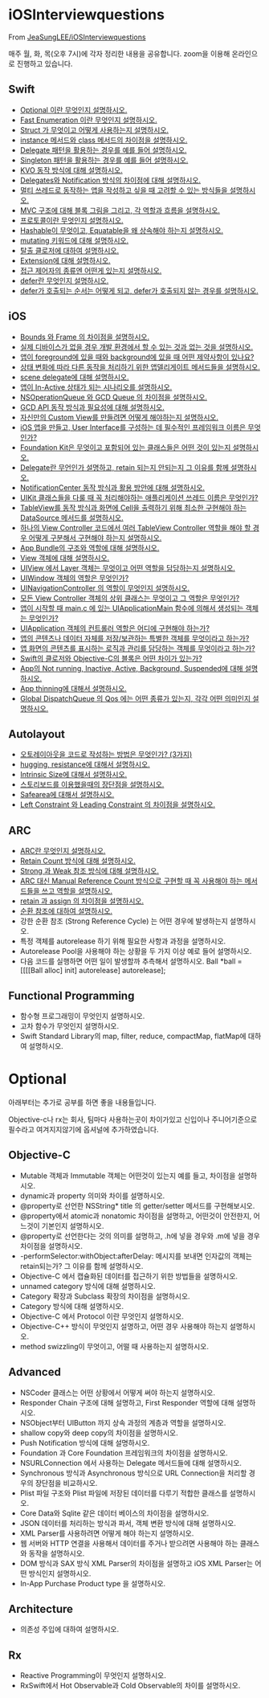 # iOSInterviewquestions
From [JeaSungLEE/iOSInterviewquestions](https://github.com/JeaSungLEE/iOSInterviewquestions)

매주 월, 화, 목(오후 7시)에 각자 정리한 내용을 공유합니다. zoom을 이용해 온라인으로 진행하고 있습니다.

## Swift
- [Optional 이란 무엇인지 설명하시오.](../../issues/1)
- [Fast Enumeration 이란 무엇인지 설명하시오.](../../issues/2)
- [Struct 가 무엇이고 어떻게 사용하는지 설명하시오.](../../issues/3)
- [instance 메서드와 class 메서드의 차이점을 설명하시오.](../../issues/4)
- [Delegate 패턴을 활용하는 경우를 예를 들어 설명하시오.](../../issues/5)
- [Singleton 패턴을 활용하는 경우를 예를 들어 설명하시오.](../../issues/6)
- [KVO 동작 방식에 대해 설명하시오.](../../issues/7)
- [Delegates와 Notification 방식의 차이점에 대해 설명하시오.](../../issues/8)
- [멀티 쓰레드로 동작하는 앱을 작성하고 싶을 때 고려할 수 있는 방식들을 설명하시오.](../../issues/9)
- [MVC 구조에 대해 블록 그림을 그리고, 각 역할과 흐름을 설명하시오.](../../issues/10)
- [프로토콜이란 무엇인지 설명하시오.](../../issues/11)
- [Hashable이 무엇이고, Equatable을 왜 상속해야 하는지 설명하시오.](../../issues/12)
- [mutating 키워드에 대해 설명하시오.](../../issues/13)
- [탈출 클로저에 대하여 설명하시오.](../../issues/14)
- [Extension에 대해 설명하시오.](../../issues/15)
- [접근 제어자의 종류엔 어떤게 있는지 설명하시오.](../../issues/16)
- [defer란 무엇인지 설명하시오.](../../issues/17)
- [defer가 호출되는 순서는 어떻게 되고, defer가 호출되지 않는 경우를 설명하시오.](../../issues/18)

## iOS
- [Bounds 와 Frame 의 차이점을 설명하시오.](../../issues/19)
- [실제 디바이스가 없을 경우 개발 환경에서 할 수 있는 것과 없는 것을 설명하시오.](../../issues/20)
- [앱이 foreground에 있을 때와 background에 있을 때 어떤 제약사항이 있나요?](../../issues/21)
- [상태 변화에 따라 다른 동작을 처리하기 위한 앱델리게이트 메서드들을 설명하시오.](../../issues/22)
- [scene delegate에 대해 설명하시오.](../../issues/23)
- [앱이 In-Active 상태가 되는 시나리오를 설명하시오.](../../issues/24)
- [NSOperationQueue 와 GCD Queue 의 차이점을 설명하시오.](../../issues/25)
- [GCD API 동작 방식과 필요성에 대해 설명하시오.](../../issues/26)
- [자신만의 Custom View를 만들려면 어떻게 해야하는지 설명하시오.](../../issues/27)
- [iOS 앱을 만들고, User Interface를 구성하는 데 필수적인 프레임워크 이름은 무엇인가?](../../issues/28)
- [Foundation Kit은 무엇이고 포함되어 있는 클래스들은 어떤 것이 있는지 설명하시오.](../../issues/29)
- [Delegate란 무언인가 설명하고, retain 되는지 안되는지 그 이유를 함께 설명하시오.](../../issues/30)
- [NotificationCenter 동작 방식과 활용 방안에 대해 설명하시오.](../../issues/31)
- [UIKit 클래스들을 다룰 때 꼭 처리해야하는 애플리케이션 쓰레드 이름은 무엇인가?](../../issues/32)
- [TableView를 동작 방식과 화면에 Cell을 출력하기 위해 최소한 구현해야 하는 DataSource 메서드를 설명하시오.](../../issues/33)
- [하나의 View Controller 코드에서 여러 TableView Controller 역할을 해야 할 경우 어떻게 구분해서 구현해야 하는지 설명하시오.](../../issues/34)
- [App Bundle의 구조와 역할에 대해 설명하시오.](../../issues/35)
- [View 객체에 대해 설명하시오.](../../issues/36)
- [UIView 에서 Layer 객체는 무엇이고 어떤 역할을 담당하는지 설명하시오.](../../issues/37)
- [UIWindow 객체의 역할은 무엇인가?](../../issues/38)
- [UINavigationController 의 역할이 무엇인지 설명하시오.](../../issues/39)
- [모든 View Controller 객체의 상위 클래스는 무엇이고 그 역할은 무엇인가?](../../issues/40)
- [앱이 시작할 때 main.c 에 있는 UIApplicationMain 함수에 의해서 생성되는 객체는 무엇인가?](../../issues/41)
- [UIApplication 객체의 컨트롤러 역할은 어디에 구현해야 하는가?](../../issues/42)
- [앱의 콘텐츠나 데이터 자체를 저장/보관하는 특별한 객체를 무엇이라고 하는가?](../../issues/43)
- [앱 화면의 콘텐츠를 표시하는 로직과 관리를 담당하는 객체를 무엇이라고 하는가?](../../issues/44)
- [Swift의 클로저와 Objective-C의 블록은 어떤 차이가 있는가?](../../issues/45)
- [App의 Not running, Inactive, Active, Background, Suspended에 대해 설명하시오.](../../issues/46)
- [App thinning에 대해서 설명하시오.](../../issues/47)
- [Global DispatchQueue 의 Qos 에는 어떤 종류가 있는지, 각각 어떤 의미인지 설명하시오.](../../issues/48)

## Autolayout
- [오토레이아웃을 코드로 작성하는 방법은 무엇인가? (3가지)](../../issues/49)
- [hugging, resistance에 대해서 설명하시오.](../../issues/50)
- [Intrinsic Size에 대해서 설명하시오.](../../issues/51)
- [스토리보드를 이용했을때의 장단점을 설명하시오.](../../issues/52)
- [Safearea에 대해서 설명하시오.](../../issues/53)
- [Left Constraint 와 Leading Constraint 의 차이점을 설명하시오.](../../issues/54)

## ARC
- [ARC란 무엇인지 설명하시오.](../../issues/55)
- [Retain Count 방식에 대해 설명하시오.](../../issues/58)
- [Strong 과 Weak 참조 방식에 대해 설명하시오.](../../issues/59)
- [ARC 대신 Manual Reference Count 방식으로 구현할 때 꼭 사용해야 하는 메서드들을 쓰고 역할을 설명하시오.](../../issues/60)
- [retain 과 assign 의 차이점을 설명하시오.](../../issues/61)
- [순환 참조에 대하여 설명하시오.](../../issues/62)
- 강한 순환 참조 (Strong Reference Cycle) 는 어떤 경우에 발생하는지 설명하시오.
- 특정 객체를 autorelease 하기 위해 필요한 사항과 과정을 설명하시오.
- Autorelease Pool을 사용해야 하는 상황을 두 가지 이상 예로 들어 설명하시오. 
- 다음 코드를 실행하면 어떤 일이 발생할까 추측해서 설명하시오.
Ball *ball = [[[[Ball alloc] init] autorelease] autorelease];

## Functional Programming
- 함수형 프로그래밍이 무엇인지 설명하시오.
- 고차 함수가 무엇인지 설명하시오.
- Swift Standard Library의 map, filter, reduce, compactMap, flatMap에 대하여 설명하시오.

# Optional
아래부터는 추가로 공부를 하면 좋을 내용들입니다.

Objective-c나 rx는 회사, 팀마다 사용하는곳이 차이가있고 신입이나 주니어기준으로 필수라고 여겨지지않기에 옵셔널에 추가하였습니다.

## Objective-C
- Mutable 객체과 Immutable 객체는 어떤것이 있는지 예를 들고, 차이점을 설명하시오.
- dynamic과 property 의미와 차이를 설명하시오.
- @property로 선언한 NSString* title 의 getter/setter 메서드를 구현해보시오.
- @property에서 atomic과 nonatomic 차이점을 설명하고, 어떤것이 안전한지, 어느것이 기본인지 설명하시오.
- @property로 선언한다는 것의 의미를 설명하고, .h에 넣을 경우와 .m에 넣을 경우 차이점을 설명하시오.
- -performSelector:withObject:afterDelay: 메시지를 보내면 인자값의 객체는 retain되는가? 그 이유를 함께 설명하시오.
- Objective-C 에서 캡슐화된 데이터를 접근하기 위한 방법들을 설명하시오.
- unnamed category 방식에 대해 설명하시오.
- Category 확장과 Subclass 확장의 차이점을 설명하시오.
- Category 방식에 대해 설명하시오.
- Objective-C 에서 Protocol 이란 무엇인지 설명하시오.
- Objective-C++ 방식이 무엇인지 설명하고, 어떤 경우 사용해야 하는지 설명하시오.
- method swizzling이 무엇이고, 어떨 때 사용하는지 설명하시오.

## Advanced
- NSCoder 클래스는 어떤 상황에서 어떻게 써야 하는지 설명하시오.
- Responder Chain 구조에 대해 설명하고, First Responder 역할에 대해 설명하시오.
- NSObject부터 UIButton 까지 상속 과정의 계층과 역할을 설명하시오.
- shallow copy와 deep copy의 차이점을 설명하시오.
- Push Notification 방식에 대해 설명하시오.
- Foundation 과 Core Foundation 프레임워크의 차이점을 설명하시오.
- NSURLConnection 에서 사용하는 Delegate 메서드들에 대해 설명하시오.
- Synchronous 방식과 Asynchronous 방식으로 URL Connection을 처리할 경우의 장단점을 비교하시오.
- Plist 파일 구조와 Plist 파일에 저장된 데이터를 다루기 적합한 클래스를 설명하시오.
- Core Data와 Sqlite 같은 데이터 베이스의 차이점을 설명하시오.
- JSON 데이터를 처리하는 방식과 파서, 객체 변환 방식에 대해 설명하시오.
- XML Parser를 사용하려면 어떻게 해야 하는지 설명하시오.
- 웹 서버와 HTTP 연결을 사용해서 데이터를 주거나 받으려면 사용해야 하는 클래스와 동작을 설명하시오.
- DOM 방식과 SAX 방식 XML Parser의 차이점을 설명하고 iOS XML Parser는 어떤 방식인지 설명하시오.
- In-App Purchase Product type 을 설명하시오.

## Architecture
- 의존성 주입에 대하여 설명하시오.

## Rx
- Reactive Programming이 무엇인지 설명하시오.
- RxSwift에서 Hot Observable과 Cold Observable의 차이를 설명하시오.
